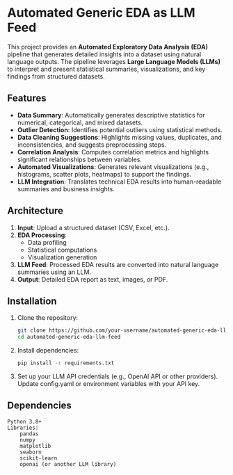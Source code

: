 # Automated Generic EDA as LLM Feed

This project provides an **Automated Exploratory Data Analysis (EDA)** pipeline that generates detailed insights into a dataset using natural language outputs. The pipeline leverages **Large Language Models (LLMs)** to interpret and present statistical summaries, visualizations, and key findings from structured datasets.

## Features

- **Data Summary**: Automatically generates descriptive statistics for numerical, categorical, and mixed datasets.
- **Outlier Detection**: Identifies potential outliers using statistical methods.
- **Data Cleaning Suggestions**: Highlights missing values, duplicates, and inconsistencies, and suggests preprocessing steps.
- **Correlation Analysis**: Computes correlation metrics and highlights significant relationships between variables.
- **Automated Visualizations**: Generates relevant visualizations (e.g., histograms, scatter plots, heatmaps) to support the findings.
- **LLM Integration**: Translates technical EDA results into human-readable summaries and business insights.

## Architecture

1. **Input**: Upload a structured dataset (CSV, Excel, etc.).
2. **EDA Processing**:
   - Data profiling
   - Statistical computations
   - Visualization generation
3. **LLM Feed**: Processed EDA results are converted into natural language summaries using an LLM.
4. **Output**: Detailed EDA report as text, images, or PDF.

## Installation

1. Clone the repository:
   ```bash
   git clone https://github.com/your-username/automated-generic-eda-llm-feed.git
   cd automated-generic-eda-llm-feed
2. Install dependencies:
   ```bash
   pip install -r requirements.txt
3. Set up your LLM API credentials (e.g., OpenAI API or other providers). Update config.yaml or environment variables with your API key.

## Dependencies

    Python 3.8+
    Libraries:
        pandas
        numpy
        matplotlib
        seaborn
        scikit-learn
        openai (or another LLM library)

   
